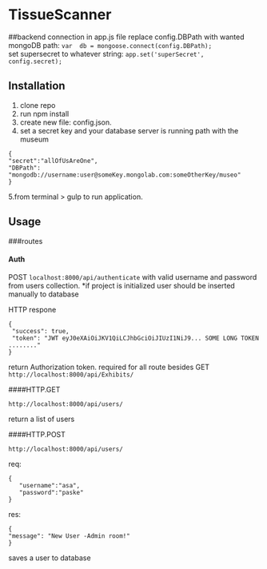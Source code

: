
# TissueScanner

##backend connection
in app.js file replace config.DBPath with wanted mongoDB path:
`var  db = mongoose.connect(config.DBPath);` <br/>
set supersecret to whatever string:
`app.set('superSecret', config.secret);`


## Installation
<ol>
<li>clone repo</li>
<li>run npm install</li>
<li>create new file: config.json.</li>
<li>set a secret key and your database server is running path with the museum</li>
</ol>


```
{
"secret":"allOfUsAreOne",
"DBPath": "mongodb://username:user@someKey.mongolab.com:someOtherKey/museo"
}
```
5.from terminal > gulp to run application.

## Usage



###routes

#### Auth

POST  `localhost:8000/api/authenticate` with valid username and password from users collection.
*if project is initialized user should be inserted manually to database

HTTP respone
 ```
{
  "success": true,
  "token": "JWT eyJ0eXAiOiJKV1QiLCJhbGciOiJIUzI1NiJ9... SOME LONG TOKEN ........"
}
```
return Authorization token. required for all route besides GET `http://localhost:8000/api/Exhibits/`

####HTTP.GET <br />

`http://localhost:8000/api/users/`

return a list of users

####HTTP.POST <br />

`http://localhost:8000/api/users/`

req:
 ```
{
    "username":"asa",
    "password":"paske"
}
 ```
 res:
  ```
{
  "message": "New User -Admin room!"
}
 ```
saves a user to database

